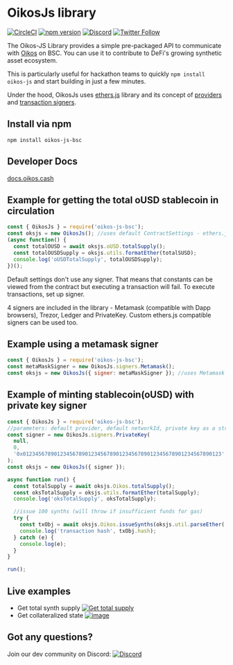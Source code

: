 # OikosJs library

[![CircleCI](https://circleci.com/gh/Oikosio/oikos-js.svg?style=svg)](https://circleci.com/gh/Oikosio/oikos-js) [![npm version](https://badge.fury.io/js/oikos-js.svg)](https://badge.fury.io/js/oikos-js)
[![Discord](https://img.shields.io/discord/413890591840272394.svg?color=768AD4&label=discord&logo=https%3A%2F%2Fdiscordapp.com%2Fassets%2F8c9701b98ad4372b58f13fd9f65f966e.svg)](https://discordapp.com/channels/413890591840272394/)
[![Twitter Follow](https://img.shields.io/twitter/follow/oikos_cash.svg?label=oikos_cash&style=social)](https://twitter.com/oikos_cash)

The Oikos-JS Library provides a simple pre-packaged API to communicate with [Oikos](https://oikos.cash) on BSC. You can use it to contribute to DeFi's growing synthetic asset ecosystem.

This is particularly useful for hackathon teams to quickly `npm install oikos-js` and start building in just a few minutes.

Under the hood, OikosJs uses [ethers.js](https://github.com/ethers-io/ethers.js/) library and its concept of [providers](https://docs.ethers.io/ethers.js/html/api-providers.html) and [transaction signers](https://docs.ethers.io/ethers.js/html/api-contract.html#custom-signer).

## Install via npm

`npm install oikos-js-bsc`

## Developer Docs

[docs.oikos.cash](https://docs.oikos.cash)

## Example for getting the total oUSD stablecoin in circulation

```javascript
const { OikosJs } = require('oikos-js-bsc');
const oksjs = new OikosJs(); //uses default ContractSettings - ethers.js default provider, mainnet
(async function() {
  const totalOUSD = await oksjs.oUSD.totalSupply();
  const totalOUSDSupply = oksjs.utils.formatEther(totalSUSD);
  console.log('oUSDTotalSupply', totalOUSDSupply);
})();
```

Default settings don't use any signer. That means that constants can be viewed from the contract but executing a transaction will fail.
To execute transactions, set up signer.

4 signers are included in the library - Metamask (compatible with Dapp browsers), Trezor, Ledger and PrivateKey.
Custom ethers.js compatible signers can be used too.

## Example using a metamask signer

```javascript
const { OikosJs } = require('oikos-js-bsc');
const metaMaskSigner = new OikosJs.signers.Metamask();
const oksjs = new OikosJs({ signer: metaMaskSigner }); //uses Metamask signer and default infura.io provider on mainnet
```

## Example of minting stablecoin(oUSD) with private key signer

```javascript
const { OikosJs } = require('oikos-js-bsc');
//parameters: default provider, default networkId, private key as a string
const signer = new OikosJs.signers.PrivateKey(
  null,
  0,
  '0x0123456789012345678901234567890123456789012345678901234567890123'
);
const oksjs = new OikosJs({ signer });

async function run() {
  const totalSupply = await oksjs.Oikos.totalSupply();
  const oksTotalSupply = oksjs.utils.formatEther(totalSupply);
  console.log('oksTotalSupply', oksTotalSupply);

  //issue 100 synths (will throw if insufficient funds for gas)
  try {
    const txObj = await oksjs.Oikos.issueSynths(oksjs.util.parseEther('100')); //execute transaction (requires gas)
    console.log('transaction hash', txObj.hash);
  } catch (e) {
    console.log(e);
  }
}

run();
```

## Live examples

- Get total synth supply [![Get total supply](https://user-images.githubusercontent.com/799038/57645476-572dc780-758c-11e9-98e3-33846fb8c176.png)](https://codepen.io/justinjmoses/pen/vMKywz/left?editors=0010)
- Get collateralized state [![image](https://user-images.githubusercontent.com/799038/57646044-ad4f3a80-758d-11e9-879e-4a507c2cf894.png)
  ](https://codepen.io/justinjmoses/pen/qwqoBR/left?editors=0010)

## Got any questions?

Join our dev community on Discord: [![Discord](https://img.shields.io/discord/413890591840272394.svg?color=768AD4&label=discord&logo=https%3A%2F%2Fdiscordapp.com%2Fassets%2F8c9701b98ad4372b58f13fd9f65f966e.svg)](https://discordapp.com/channels/413890591840272394/)
